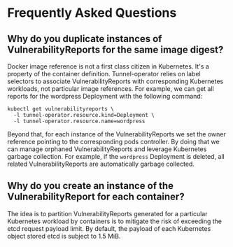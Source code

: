 # Frequently Asked Questions

## Why do you duplicate instances of VulnerabilityReports for the same image digest?

Docker image reference is not a first class citizen in Kubernetes. It's a
property of the container definition. Tunnel-operator relies on label selectors to
associate VulnerabilityReports with corresponding Kubernetes workloads, not
particular image references. For example, we can get all reports for the
wordpress Deployment with the following command:

```text
kubectl get vulnerabilityreports \
  -l tunnel-operator.resource.kind=Deployment \
  -l tunnel-operator.resource.name=wordpress
```

Beyond that, for each instance of the VulnerabilityReports we set the owner
reference pointing to the corresponding pods controller. By doing that we can
manage orphaned VulnerabilityReports and leverage Kubernetes garbage collection.
For example, if the `wordpress` Deployment is deleted, all related
VulnerabilityReports are automatically garbage collected.

## Why do you create an instance of the VulnerabilityReport for each container?
The idea is to partition VulnerabilityReports generated for a particular
Kubernetes workload by containers is to mitigate the risk of exceeding the etcd
request payload limit. By default, the payload of each Kubernetes object stored
etcd is subject to 1.5 MiB.


